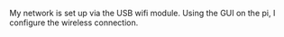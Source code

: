 My network is set up via the USB wifi module. Using the GUI on the pi, I configure the wireless connection. 

